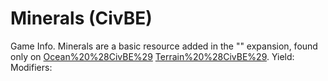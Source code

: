 # Minerals (CivBE)

Game Info.
Minerals are a basic resource added in the "" expansion, found only on [Ocean%20%28CivBE%29](Ocean) [Terrain%20%28CivBE%29](tiles).
Yield:
Modifiers: